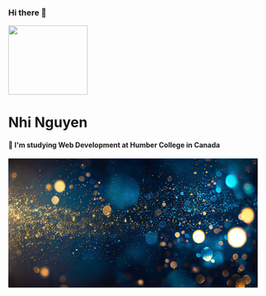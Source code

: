 ### Hi there 👋

  <img align="center" width="160" height="140" src="https://media.giphy.com/media/2IudUHdI075HL02Pkk/giphy.gif"  >



# Nhi Nguyen
#### 🌱 I'm studying Web Development at Humber College in Canada
<img src="/image/new.jpg" width="1000px">

<!-- ![Nhi's profile image](/image/new.jpg "nhi's background") -->

<!--
**nhinguyen277/nhinguyen277** is a ✨ _special_ ✨ repository because its `README.md` (this file) appears on your GitHub profile.

Here are some ideas to get you started:

- 🔭 I’m currently working on ...
- 🌱 I’m currently learning ...
- 👯 I’m looking to collaborate on ...
- 🤔 I’m looking for help with ...
- 💬 Ask me about ...
- 📫 How to reach me: ...
- 😄 Pronouns: ...
- ⚡ Fun fact: ...
-->
